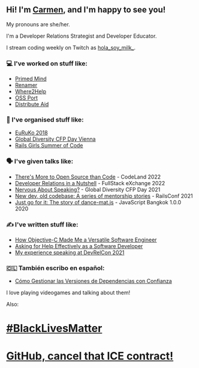 ## Hi! I'm [Carmen](https://ramonh.dev/card), and I'm happy to see you!

My pronouns are she/her.

I'm a Developer Relations Strategist and Developer Educator.

I stream coding weekly on Twitch as [hola_soy_milk_](https://twitch.tv/hola_soy_milk_).

### 💻 I've worked on stuff like:

- [Primed Mind](https://primedmind.com/)
- [Renamer](https://renamer.com/)
- [Where2Help](https://where2help.wien/)
- [OSS Port](https://www.oss-port.com/)
- [Distribute Aid](https://distributeaid.org)

### 👥 I've organised stuff like:

- [EuRuKo 2018](https://2018.euruko.org/)
- [Global Diversity CFP Day Vienna](https://www.globaldiversitycfpday.com/)
- [Rails Girls Summer of Code](https://railsgirlssummerofcode.com)

### 🗣️ I've given talks like:

- [There's More to Open Source than Code](https://www.youtube.com/watch?v=9y5CYVr78g0) - CodeLand 2022
- [Developer Relations in a Nutshell](https://www.youtube.com/watch?v=HtK8Y8CzdY0) - FullStack eXchange 2022
- [Nervous About Speaking?](https://www.youtube.com/watch?v=3eea-AzrWpk) - Global Diversity CFP Day 2021
- [New dev, old codebase: A series of mentorship stories](https://www.youtube.com/watch?v=xqcAUN31qvQ) - RailsConf 2021
- [Just go for it: The story of dance-mat.js](https://www.youtube.com/watch?v=4t2NrVkov7s) - JavaScript Bangkok 1.0.0 2020

### ✍️ I've written stuff like:

<!-- BLOG-POST-LIST:START -->
- [How Objective-C Made Me a Versatile Software Engineer](https://ramonh.dev/2023/04/20/objective-c-versatility/)
- [Asking for Help Effectively as a Software Developer](https://ramonh.dev/2022/11/13/asking-for-help/)
- [My experience speaking at DevRelCon 2021](https://ramonh.dev/2021/11/15/devrelcon-2021/)
<!-- BLOG-POST-LIST:END -->

### 🇨🇱 También escribo en español:

- [Cómo Gestionar las Versiones de Dependencias con Confianza](https://www.escuelafrontend.com/articulos/gestionar-versiones-dependencias)

I love playing videogames and talking about them!

Also:

# [#BlackLivesMatter](https://blacklivesmatter.com/)

# [GitHub, cancel that ICE contract!](https://github.com/drop-ice/dear-github-2.0)
